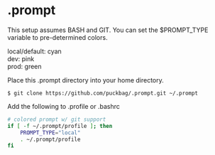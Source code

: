 .prompt
=======

This setup assumes BASH and GIT. You can set the $PROMPT_TYPE variable to
pre-determined colors.

local/default: cyan  
dev: pink  
prod: green  


Place this .prompt directory into your home directory.

    $ git clone https://github.com/puckbag/.prompt.git ~/.prompt


Add the following to .profile or .bashrc

```bash
# colored prompt w/ git support
if [ -f ~/.prompt/profile ]; then
    PROMPT_TYPE="local"
    . ~/.prompt/profile
fi
```

